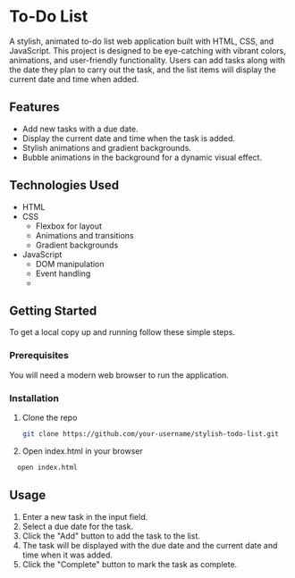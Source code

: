 # To-Do List

A stylish, animated to-do list web application built with HTML, CSS, and JavaScript. This project is designed to be eye-catching with vibrant colors, animations, and user-friendly functionality. Users can add tasks along with the date they plan to carry out the task, and the list items will display the current date and time when added.

## Features

* Add new tasks with a due date.
* Display the current date and time when the task is added.
* Stylish animations and gradient backgrounds.
* Bubble animations in the background for a dynamic visual effect.

## Technologies Used

* HTML
* CSS
  - Flexbox for layout
  - Animations and transitions
  - Gradient backgrounds
* JavaScript
  - DOM manipulation
  - Event handling
  - 

## Getting Started

To get a local copy up and running follow these simple steps.

### Prerequisites

You will need a modern web browser to run the application.

### Installation

1. Clone the repo
   ```sh
   git clone https://github.com/your-username/stylish-todo-list.git
   ```

2. Open index.html in your browser
  ```sh
    open index.html
  ```

## Usage
  1. Enter a new task in the input field.
  2. Select a due date for the task.
  3. Click the "Add" button to add the task to the list.
  4. The task will be displayed with the due date and the current date and time when it was added.
  5. Click the "Complete" button to mark the task as complete.
